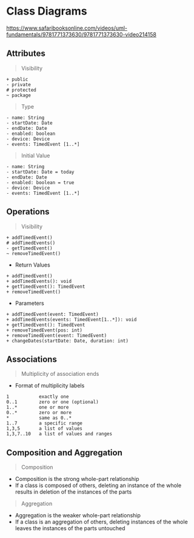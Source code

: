 # Class Diagrams

https://www.safaribooksonline.com/videos/uml-fundamentals/9781771373630/9781771373630-video214158

## Attributes

> Visibility

```
+ public
- private
# protected
~ package
```

> Type

```
- name: String
- startDate: Date
- endDate: Date
- enabled: boolean
- device: Device
- events: TimedEvent [1..*]
```

> Initial Value

```
- name: String
- startDate: Date = today
- endDate: Date
- enabled: boolean = true
- device: Device
- events: TimedEvent [1..*]
```

## Operations

> Visibility

```
+ addTimedEvent()
# addTimedEvents()
- getTimedEvent()
~ removeTimedEvent()
```

- Return Values

```
+ addTimedEvent()
+ addTimedEvents(): void
+ getTimedEvent(): TimedEvent
+ removeTimedEvent()
```

- Parameters

```
+ addTimedEvent(event: TimedEvent)
+ addTimedEvents(events: TimedEvent[1..*]): void
+ getTimedEvent(): TimedEvent
+ removeTimedEvent(pos: int)
+ removeTimedEvent(event: TimedEvent)
+ changeDates(startDate: Date, duration: int)
```

## Associations

> Multiplicity of association ends

- Format of multiplicity labels

```
1           exactly one
0..1        zero or one (optional)
1..*        one or more
0..*        zero or more
*           same as 0..*
1..7        a specific range
1,3,5       a list of values
1,3,7..10   a list of values and ranges
```

## Composition and Aggregation

> Composition

- Composition is the strong whole-part relationship
- If a class is composed of others, deleting an instance of the whole results in deletion of the instances of the parts

> Aggregation

- Aggregation is the weaker whole-part relationship
- If a class is an aggregation of others, deleting instances of the whole leaves the instances of the parts untouched
